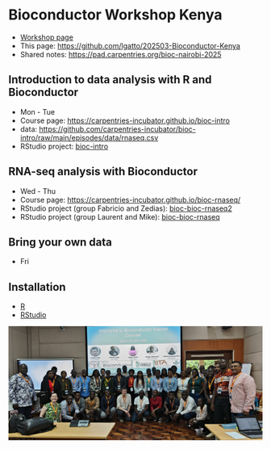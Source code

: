 # Bioconductor Workshop Kenya

- [Workshop page](https://training.bioconductor.org/workshops/2025-03-Nairobi/index.html)
- This page: https://github.com/lgatto/202503-Bioconductor-Kenya
- Shared notes: https://pad.carpentries.org/bioc-nairobi-2025

## Introduction to data analysis with R and Bioconductor

- Mon - Tue
- Course page: https://carpentries-incubator.github.io/bioc-intro
- data: https://github.com/carpentries-incubator/bioc-intro/raw/main/episodes/data/rnaseq.csv
- RStudio project: [bioc-intro](https://github.com/lgatto/202503-Bioconductor-Kenya/tree/main/bioc-intro)

## RNA-seq analysis with Bioconductor

- Wed - Thu
- Course page: https://carpentries-incubator.github.io/bioc-rnaseq/
- RStudio project (group Fabricio and Zedias): [bioc-bioc-rnaseq2](https://github.com/lgatto/202503-Bioconductor-Kenya/tree/main/bioc-bioc-rnaseq2)
- RStudio project (group Laurent and Mike): [bioc-bioc-rnaseq](https://github.com/lgatto/202503-Bioconductor-Kenya/tree/main/bioc-bioc-rnaseq)

## Bring your own data

- Fri

## Installation

- [R](https://carpentries-incubator.github.io/bioc-intro/)
- [RStudio](https://carpentries-incubator.github.io/bioc-intro/)

![Bioconductor Workshop Kenya group picture](./figs/group_photo.jpg)
